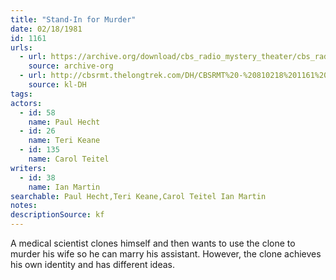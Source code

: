 ```yaml
---
title: "Stand-In for Murder"
date: 02/18/1981
id: 1161
urls: 
  - url: https://archive.org/download/cbs_radio_mystery_theater/cbs_radio_mystery_theater-1151-1200.zip/cbs_radio_mystery_theater-1151-1200%2Fcbsrmt_1161_stand_in_for_murder.mp3
    source: archive-org
  - url: http://cbsrmt.thelongtrek.com/DH/CBSRMT%20-%20810218%201161%20Stand-In%20for%20Murder_dh.mp3
    source: kl-DH
tags: 
actors:  
  - id: 58
    name: Paul Hecht  
  - id: 26
    name: Teri Keane  
  - id: 135
    name: Carol Teitel
writers:  
  - id: 38
    name: Ian Martin
searchable: Paul Hecht,Teri Keane,Carol Teitel Ian Martin
notes: 
descriptionSource: kf
---
```

A medical scientist clones himself and then wants to use the clone to murder his wife so he can marry his assistant. However, the clone achieves his own identity and has different ideas.